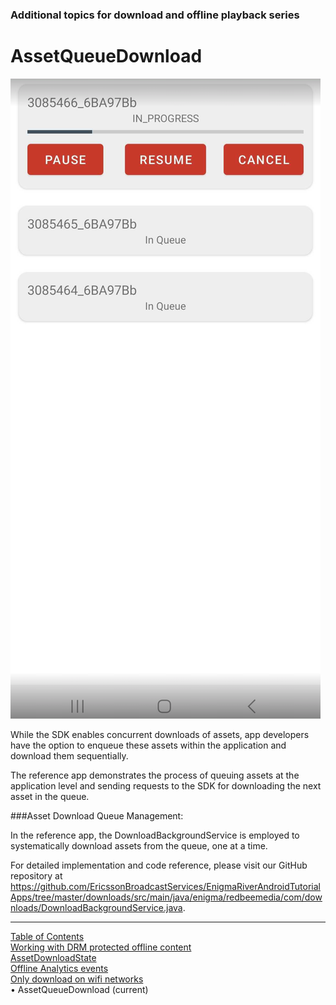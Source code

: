 ### Additional topics for download and offline playback series
# AssetQueueDownload
![stateDiagram](../images/Download-queue.png "Download Assets from Queue")

While the SDK enables concurrent downloads of assets, app developers have the option to enqueue these assets within the application and download them sequentially.

The reference app demonstrates the process of queuing assets at the application level and sending requests to the SDK for downloading the next asset in the queue.

###Asset Download Queue Management:

In the reference app, the DownloadBackgroundService is employed to systematically download assets from the queue, one at a time. 

For detailed implementation and code reference, please visit our GitHub repository at https://github.com/EricssonBroadcastServices/EnigmaRiverAndroidTutorialApps/tree/master/downloads/src/main/java/enigma/redbeemedia/com/downloads/DownloadBackgroundService.java.


___
[Table of Contents](../index.md)<br/>
[Working with DRM protected offline content](download_drm_management.md)<br/>
[AssetDownloadState](asset_download_state.md)<br/>
[Offline Analytics events](offline_analytics.md)<br/>
[Only download on wifi networks](set_download_requirements.md)<br/>
&bull; AssetQueueDownload (current)<br/>
